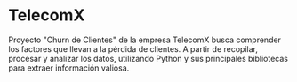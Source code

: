 # TelecomX
Proyecto "Churn de Clientes" de la empresa TelecomX busca comprender los factores que llevan a la pérdida de clientes.  A partir de recopilar, procesar y analizar los datos, utilizando Python y sus principales bibliotecas para extraer información valiosa.
